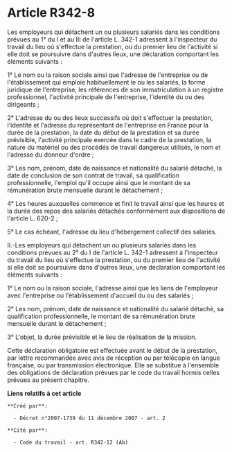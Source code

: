 # Article R342-8

Les employeurs qui détachent un ou plusieurs salariés dans les conditions prévues au 1° du I et au III de l'article L. 342-1
adressent à l'inspecteur du travail du lieu où s'effectue la prestation, ou du premier lieu de l'activité si elle doit se
poursuivre dans d'autres lieux, une déclaration comportant les éléments suivants : 

1° Le nom ou la raison sociale ainsi que l'adresse de l'entreprise ou de l'établissement qui emploie habituellement le ou les
salariés, la forme juridique de l'entreprise, les références de son immatriculation à un registre professionnel, l'activité
principale de l'entreprise, l'identité du ou des dirigeants ; 

2° L'adresse du ou des lieux successifs où doit s'effectuer la prestation, l'identité et l'adresse du représentant de
l'entreprise en France pour la durée de la prestation, la date du début de la prestation et sa durée prévisible, l'activité
principale exercée dans le cadre de la prestation, la nature du matériel ou des procédés de travail dangereux utilisés, le
nom et l'adresse du donneur d'ordre ; 

3° Les nom, prénom, date de naissance et nationalité du salarié détaché, la date de conclusion de son contrat de travail, sa
qualification professionnelle, l'emploi qu'il occupe ainsi que le montant de sa rémunération brute mensuelle durant le
détachement ; 

4° Les heures auxquelles commence et finit le travail ainsi que les heures et la durée des repos des salariés détachés
conformément aux dispositions de l'article L. 620-2 ; 

5° Le cas échéant, l'adresse du lieu d'hébergement collectif des salariés. 

II.-Les employeurs qui détachent un ou plusieurs salariés dans les conditions prévues au 2° du I de l'article L. 342-1
adressent à l'inspecteur du travail du lieu où s'effectue la prestation, ou du premier lieu de l'activité si elle doit se
poursuivre dans d'autres lieux, une déclaration comportant les éléments suivants : 

1° Le nom ou la raison sociale, l'adresse ainsi que les liens de l'employeur avec l'entreprise ou l'établissement d'accueil
du ou des salariés ; 

2° Les nom, prénom, date de naissance et nationalité du salarié détaché, sa qualification professionnelle, le montant de sa
rémunération brute mensuelle durant le détachement ; 

3° L'objet, la durée prévisible et le lieu de réalisation de la mission. 

Cette déclaration obligatoire est effectuée avant le début de la prestation, par lettre recommandée avec avis de réception ou
par télécopie en langue française, ou par transmission électronique. Elle se substitue à l'ensemble des obligations de
déclaration prévues par le code du travail hormis celles prévues au présent chapitre.

**Liens relatifs à cet article**

	**Créé par**:

	  - Décret n°2007-1739 du 11 décembre 2007 - art. 2

	**Cité par**:

	  - Code du travail - art. R342-12 (Ab)

